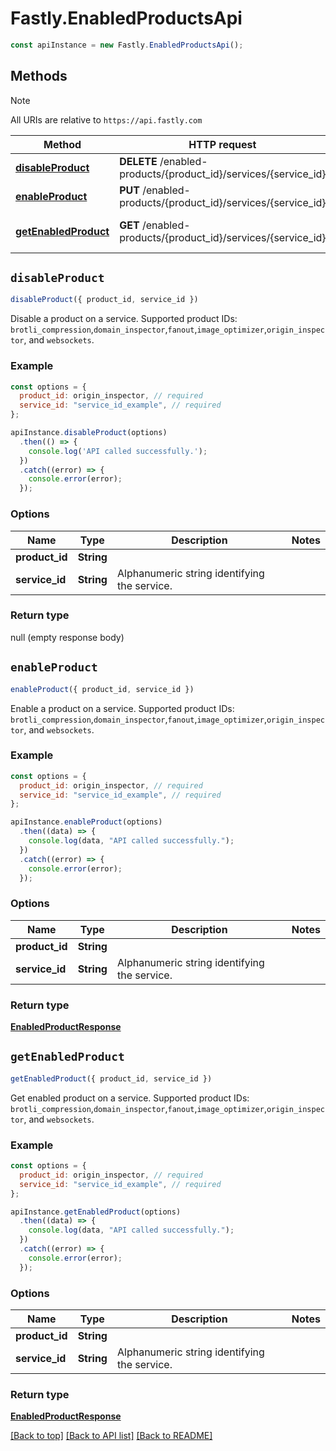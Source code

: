# Fastly.EnabledProductsApi

```javascript
const apiInstance = new Fastly.EnabledProductsApi();
```
## Methods

> [!NOTE]
> All URIs are relative to `https://api.fastly.com`

Method | HTTP request | Description
------ | ------------ | -----------
[**disableProduct**](EnabledProductsApi.md#disableProduct) | **DELETE** /enabled-products/{product_id}/services/{service_id} | Disable a product
[**enableProduct**](EnabledProductsApi.md#enableProduct) | **PUT** /enabled-products/{product_id}/services/{service_id} | Enable a product
[**getEnabledProduct**](EnabledProductsApi.md#getEnabledProduct) | **GET** /enabled-products/{product_id}/services/{service_id} | Get enabled product


## `disableProduct`

```javascript
disableProduct({ product_id, service_id })
```

Disable a product on a service. Supported product IDs: `brotli_compression`,`domain_inspector`,`fanout`,`image_optimizer`,`origin_inspector`, and `websockets`.

### Example

```javascript
const options = {
  product_id: origin_inspector, // required
  service_id: "service_id_example", // required
};

apiInstance.disableProduct(options)
  .then(() => {
    console.log('API called successfully.');
  })
  .catch((error) => {
    console.error(error);
  });
```

### Options

Name | Type | Description  | Notes
------------- | ------------- | ------------- | -------------
**product_id** | **String** |  |
**service_id** | **String** | Alphanumeric string identifying the service. |

### Return type

null (empty response body)


## `enableProduct`

```javascript
enableProduct({ product_id, service_id })
```

Enable a product on a service. Supported product IDs: `brotli_compression`,`domain_inspector`,`fanout`,`image_optimizer`,`origin_inspector`, and `websockets`.

### Example

```javascript
const options = {
  product_id: origin_inspector, // required
  service_id: "service_id_example", // required
};

apiInstance.enableProduct(options)
  .then((data) => {
    console.log(data, "API called successfully.");
  })
  .catch((error) => {
    console.error(error);
  });
```

### Options

Name | Type | Description  | Notes
------------- | ------------- | ------------- | -------------
**product_id** | **String** |  |
**service_id** | **String** | Alphanumeric string identifying the service. |

### Return type

[**EnabledProductResponse**](EnabledProductResponse.md)


## `getEnabledProduct`

```javascript
getEnabledProduct({ product_id, service_id })
```

Get enabled product on a service. Supported product IDs: `brotli_compression`,`domain_inspector`,`fanout`,`image_optimizer`,`origin_inspector`, and `websockets`.

### Example

```javascript
const options = {
  product_id: origin_inspector, // required
  service_id: "service_id_example", // required
};

apiInstance.getEnabledProduct(options)
  .then((data) => {
    console.log(data, "API called successfully.");
  })
  .catch((error) => {
    console.error(error);
  });
```

### Options

Name | Type | Description  | Notes
------------- | ------------- | ------------- | -------------
**product_id** | **String** |  |
**service_id** | **String** | Alphanumeric string identifying the service. |

### Return type

[**EnabledProductResponse**](EnabledProductResponse.md)


[[Back to top]](#) [[Back to API list]](../../README.md#endpoints)
[[Back to README]](../../README.md)
